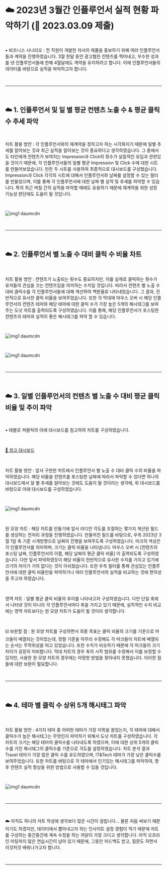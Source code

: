 # ☁️  2023년 3월간 인플루언서 실적 현황 파악하기 (📆 2023.03.09 제출)  

<br>  


 

▪ 비즈니스 시나리오 : 전 직원이 개발한 자사의 제품을 홍보하기 위해 여러 인플루언서들과 계약을 진행하였습니다. 3월 한달 동안 광고협찬 컨텐츠를 찍어내고, 우수한 성과를 낸 인플루언서들에 한해 4월달에도 계약을 유지하려고 합니다. 이에 인플루언서들의 데이터를 바탕으로 실적을 파악하고자 합니다.  

<br>  

***  

<br>  

 

## ☁️ 1. 인플루언서 및 일 별 평균 컨텐츠 노출 수 & 평균 클릭 수 추세 파악  

<br>  


 

차트 활용 방안 : 각 인플루언서와의 재계약을 정하고자 하는 시각화이기 때문에 일별 추세를 알아보는 것과 최근 실적을 알아보는 것이 중요하다고 생각하였습니다. 그 중에서도 타인에게 컨텐츠가 보여지는 Impression과 Click의 횟수가 실질적인 유입과 관련있을 것이기 때문에, 각 인플루언서들의 일별 평균 Impression 및 Click 수에 대한 시트를 만들어보았습니다. 만든 두 시트를 사용하여 최종적으로 대시보드를 구성했습니다. Impression과 Click 각각의 시트에 대해서 인플루언서와 날짜를 설정할 수 있는 필터를 만들었으며, 이를 통해 각 인플루언서에 대한 날짜 별 실적 및 추세를 파악할 수 있습니다. 특히 최근 며칠 간의 실적을 파악할 때에도 유용하기 때문에 재계약을 위한 성장 가능성 판단에도 도움이 될 것입니다.    

<br>  


![img1 daumcdn](https://user-images.githubusercontent.com/65170165/223988896-80375ac0-dbdb-48a3-bdf6-db1b6bb7af25.png)  

<br>  

***  

<br>  




## ☁️ 2. 인플루언서 별 노출 수 대비 클릭 수 비율 차트  

<br>  




차트 활용 방안 : 컨텐츠가 노출되는 횟수도 중요하지만, 이를 실제로 클릭하는 횟수가 유저들의 관심을 끄는 컨텐츠임을 의미하는 수치일 것입니다. 따라서 컨텐츠 별 노출 수 대비 클릭수를 각 인플루언서들에 대해 계산하여 백분율로 나타내었습니다. 그 결과, 전반적으로 유사한 클릭 비율을 보여주었습니다. 또한 각 막대에 마우스 오버 시 해당 인플루언서의 컨텐츠 테마와 해당 테마에 대한 클릭 수가 가장 높은 5개의 해시태그를 보여주는 도넛 차트를 출력되도록 구성하였습니다. 이를 통해, 해당 인플루언서가 포스팅한 컨텐츠의 테마와 실적이 좋은 해시태그를 파악 할 수 있습니다.  

<br>  
  




 


![img1 daumcdn](https://user-images.githubusercontent.com/65170165/223989020-7c414859-1af5-4d56-940c-60778746bb5b.png)  

<br>  




![img1 daumcdn](https://user-images.githubusercontent.com/65170165/223989179-7cf70154-0d3c-4b18-9d15-c28f53742c1a.png)  

<br>  

***  

<br>  



 

## ☁️ 3. 일별 인플루언서의 컨텐츠 별 노출 수 대비 평균 클릭 비율 및 추이 파악  

<br>  


 

▪ 태블로 퍼블릭의 아래 대시보드를 참고하여 차트를 구성하였습니다.  

<br>  

 

[📌 참고 대시보드](https://public.tableau.com/app/profile/lindsay.betzendahl/viz/InfluenzaSeason-MakeoverMonday/Influenza)  


<br>  

 

차트 활용 방안 : 앞서 구현한 차트에서 인플루언서 별 노출 수 대비 클릭 수의 비율을 파악하였습니다. 해당 비율을 컨텐츠를 포스팅한 날짜에 따라서 파악할 수 있다면 하나의 대시보드에서 일 별 추세를 알아보는 것에도 도움이 될 것이라는 생각에, 위 대시보드를 바탕으로 아래 대시보드를 구성하였습니다.  

<br>  


![img1 daumcdn](https://user-images.githubusercontent.com/65170165/223989524-2a61f443-7406-4dc4-9e47-ee3181974fb3.png)  

<br>  



 

원 모양 차트 : 해당 차트를 만들기에 앞서 라디안 각도를 조절하는 몇가지 계산된 필드를 생성하는 전처리 과정을 진행하였습니다. 만들어진 필드를 바탕으로, 우측 2023년 3월 1일 축 기준 시계방향으로 날짜의 진행을 보여주도록 구성하였습니다. 마크의 색상은 각 인플루언서를 의미하며, 크기는 클릭 비율을 나타냅니다. 마우스 오버 시 [컨텐츠의 포스팅 날짜, 인플루언서의 이름, 해당 날짜의 평균 클릭 비율] 이 출력되도록 구성하였습니다. 다만 앞서 파악하였듯이 해당 비율이 전반적으로 유사한 수치를 가지고 있기에 크기의 차이가 거의 없다는 것이 아쉬웠습니다. 또한 우측 필터를 통해 관심있는 인플루언서에 대한 클릭 비율만을 파악하거나 여러 인플루언서의 실적을 비교하는 것에 편의성을 주고자 하였습니다.  

<br>  



 

영역 차트 : 일별 평균 클릭 비율의 추이를 나타내고자 구성하였습니다. 다만 단일 축에서 나타낸 것이 아니라 각 인플루언서마다 축을 가지고 있기 때문에, 실직적인 수치 비교에는 영역 차트보다는 원 모양 차트가 도움이 될 것이라 생각합니다.  

<br>  





☑️ 보완할 점 : 원 모양 차트를 구성하면서 최종 목표는 클릭 비율의 크기를 기준으로 마크들이 배열되는 것이었는데, 정렬 기준을 아무리 수정해도 각 마크들이 차트에 배열되는 순서는 무작위성을 띄고 있었습니다. 또한 수치가 비슷하기 때문에 각 마크들의 크기 차이가 굉장히 미비합니다. 막대 차트의 경우 축의 시작 범위를 수정해서 이를 보정할 수 있지만, 사용한 원 모양 차트의 경우에는 마땅한 방법을 찾아내지 못했습니다. 이러한 점들에 대한 보완이 필요합니다.  

<br>  

***  

<br>  




 

## ☁️ 4. 테마 별 클릭 수 상위 5개 해시태그 파악  

<br>  




차트 활용 방안 : 4가지 테마 중 어떠한 테마가 가장 이목을 끌었는지, 각 테마에 대해서 클릭수가 높은 해시태그는 무엇인지 파악하기 위해서 도넛 차트를 구성하였습니다. 각 차트의 크기는 해당 테마의 클릭수를 나타내도록 하였으며, 이에 대한 상위 5개의 클릭수를 가진 해시태그의 클릭수를 기준으로 각도를 설정하였습니다. 차트 분석 결과 Travel 테마가 가장 많은 클릭 수를 유도하였으며, IT&Tech 테마가 가장 낮은 클릭수를 보여주었습니다. 또한 차트를 바탕으로 각 테마에서 인기있는 해시태그를 파악하여, 향후 컨텐츠 실적 향상을 위한 방법으로 사용할 수 있을 것입니다.  

<br>  

 


![img1 daumcdn](https://user-images.githubusercontent.com/65170165/223989748-b59a87b0-2db4-41e9-bba4-426a27b601d8.png)  

<br>  

***  

<br> 



 

☁️ 아직도 하나의 차트 작성에 생각보다 많은 시간이 걸립니다... 물론 처음 써보기 때문이기도 하겠지만, 데이터에서 뽑아내고자 하는 인사이트 설정 경험이 적기 때문에 차트를 구성하는 중간중간에 계속 수정을 하는 까닭이 가장 크다고 생각합니다. 아직 오프라인 미팅까지 많은 연습시간이 남아 있기 때문에, 그동안 피드백도 받고, 질문도 하면서 이것저것 배워나가고자 합니다.  

<br>  

***  


 
